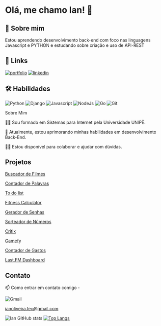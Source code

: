 # Olá, me chamo Ian! 👋


## 🚀 Sobre mim
Estou aprendendo desenvolvimento back-end com foco nas linguagens Javascript e PYTHON e estudando sobre criação e uso de API-REST


## 🔗 Links
[![portfolio](https://img.shields.io/badge/my_portfolio-000?style=for-the-badge&logo=ko-fi&logoColor=white)](https://ianoliveirasilva.github.io/-Curriculum/)
[![linkedin](https://img.shields.io/badge/linkedin-0A66C2?style=for-the-badge&logo=linkedin&logoColor=white)](https://www.linkedin.com/in/ian-oliveira-silva/)


## 🛠 Habilidades
![Python](https://img.shields.io/badge/python-3670A0?style=for-the-badge&logo=python&logoColor=ffdd54)
![Django](https://img.shields.io/badge/django-%23092E20.svg?style=for-the-badge&logo=django&logoColor=white)
![Javascript](https://img.shields.io/badge/javascript-%23092E20.svg?style=for-the-badge&logo=javascript&logoColor=yellow)
![NodeJs](https://img.shields.io/badge/npm-%23092E20.svg?style=for-the-badge&logo=npm&logoColor=yellow)
![Go](https://img.shields.io/badge/go-%2300ADD8.svg?style=for-the-badge&logo=go&logoColor=white)
![Git](https://img.shields.io/badge/git-%23F05033.svg?style=for-the-badge&logo=git&logoColor=white)


Sobre Mim

👩‍💻 Sou formado em Sistemas para Internet pela Universidade UNIPÊ.

🧠 Atualmente, estou aprimorando minhas habilidades em desenvolvimento Back-End.

👯‍♀️ Estou disponível para colaborar e ajudar com dúvidas.

## Projetos

[Buscador de Filmes](https://ianoliveirasilva.github.io/MovieSearcher/) 

[Contador de Palavras](https://ianoliveirasilva.github.io/WordCounter/) 

[To do list](https://ianoliveirasilva.github.io/To-do-list/) 

[Fitness Calculator](https://ianoliveirasilva.github.io/CalculadoraFitness/) 

[Gerador de Senhas](https://ianoliveirasilva.github.io/Gerador-de-senhas/)  

[Sorteador de Números](https://ianoliveirasilva.github.io/sorteador-numeros/)

[Critix](https://critix-402174fcc250.herokuapp.com/)

[Gamefy](https://gamefy-2bcfa4d89481.herokuapp.com/)

[Contador de Gastos](https://ianoliveirasilva.github.io/Contador-de-Gastos/)

[Last.FM Dashboard](https://lastfm-dashbord.onrender.com/)

## Contato

📫 Como entrar em contato comigo - 

![Gmail](https://img.shields.io/badge/Gmail-D14836?style=for-the-badge&logo=gmail&logoColor=white) 

ianoliveira.tec@gmail.com

![Ian GitHub stats](https://github-readme-stats.vercel.app/api?username=IanOliveiraSilva&show_icons=true) [![Top Langs](https://github-readme-stats.vercel.app/api/top-langs/?username=IanOliveiraSilva&layout=compact)](https://github.com/IanoliveiraSilva/github-readme-stats)

